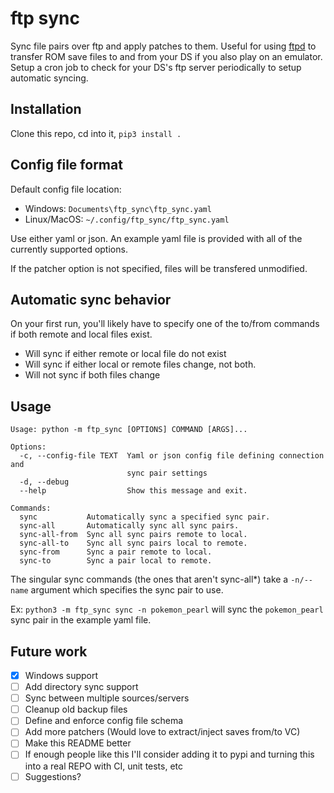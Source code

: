 # ftp sync

Sync file pairs over ftp and apply patches to them. Useful for using [ftpd](https://github.com/mtheall/ftpd) to transfer ROM save files to and from your DS if you also play on an emulator. Setup a cron job to check for your DS's ftp server periodically to setup automatic syncing.

## Installation

Clone this repo, cd into it, `pip3 install .`

## Config file format

Default config file location:
- Windows: `Documents\ftp_sync\ftp_sync.yaml`
- Linux/MacOS: `~/.config/ftp_sync/ftp_sync.yaml`

Use either yaml or json. An example yaml file is provided with all of the currently supported options.

If the patcher option is not specified, files will be transfered unmodified.

## Automatic sync behavior

On your first run, you'll likely have to specify one of the to/from commands if both remote and local files exist.

- Will sync if either remote or local file do not exist
- Will sync if either local or remote files change, not both.
- Will not sync if both files change

## Usage

```
Usage: python -m ftp_sync [OPTIONS] COMMAND [ARGS]...

Options:
  -c, --config-file TEXT  Yaml or json config file defining connection and 
                          sync pair settings
  -d, --debug
  --help                  Show this message and exit.

Commands:
  sync           Automatically sync a specified sync pair.
  sync-all       Automatically sync all sync pairs.
  sync-all-from  Sync all sync pairs remote to local.
  sync-all-to    Sync all sync pairs local to remote.
  sync-from      Sync a pair remote to local.
  sync-to        Sync a pair local to remote.
```

The singular sync commands (the ones that aren't sync-all\*) take a `-n/--name` argument which specifies the sync pair to use.

Ex: `python3 -m ftp_sync sync -n pokemon_pearl` will sync the `pokemon_pearl` sync pair in the example yaml file.

## Future work

- [x] Windows support
- [ ] Add directory sync support
- [ ] Sync between multiple sources/servers
- [ ] Cleanup old backup files
- [ ] Define and enforce config file schema
- [ ] Add more patchers (Would love to extract/inject saves from/to VC)
- [ ] Make this README better
- [ ] If enough people like this I'll consider adding it to pypi and turning this into a real REPO with CI, unit tests, etc
- [ ] Suggestions?
